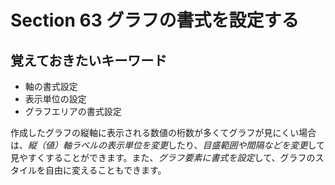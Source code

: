 # Section 63 グラフの書式を設定する

## 覚えておきたいキーワード
- 軸の書式設定
- 表示単位の設定
- グラフエリアの書式設定

作成したグラフの縦軸に表示される数値の桁数が多くてグラフが見にくい場合は、<em>縦（値）軸ラベルの表示単位を変更</em>したり、<em>目盛範囲や間隔などを変更</em>して見やすくすることができます。また、<em>グラフ要素に書式を設定</em>して、グラフのスタイルを自由に変えることもできます。
